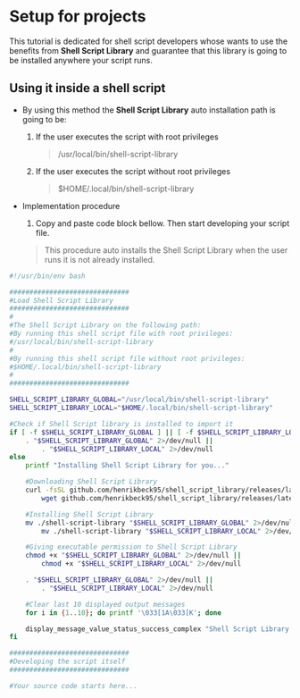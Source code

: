 # Setup for projects

This tutorial is dedicated for shell script developers whose wants to use the benefits from **Shell Script Library** and guarantee that this library is going to be installed anywhere your script runs.

## Using it inside a shell script

- By using this method the **Shell Script Library** auto installation path is going to be:
    1. If the user executes the script with root privileges 
        > /usr/local/bin/shell-script-library

    1. If the user executes the script without root privileges 
        > $HOME/.local/bin/shell-script-library

- Implementation procedure
    1. Copy and paste code block bellow. Then start developing your script file.
    > This procedure auto installs the Shell Script Library when the user runs it is not already installed.

```bash
#!/usr/bin/env bash

##############################
#Load Shell Script Library
##############################
#
#The Shell Script Library on the following path:
#By running this shell script file with root privileges:
#/usr/local/bin/shell-script-library
#
#By running this shell script file without root privileges:
#$HOME/.local/bin/shell-script-library
#
##############################

SHELL_SCRIPT_LIBRARY_GLOBAL="/usr/local/bin/shell-script-library"
SHELL_SCRIPT_LIBRARY_LOCAL="$HOME/.local/bin/shell-script-library"

#Check if Shell Script library is installed to import it
if [ -f $SHELL_SCRIPT_LIBRARY_GLOBAL ] || [ -f $SHELL_SCRIPT_LIBRARY_LOCAL ]; then
    . "$SHELL_SCRIPT_LIBRARY_GLOBAL" 2>/dev/null ||
        . "$SHELL_SCRIPT_LIBRARY_LOCAL" 2>/dev/null
else
    printf "Installing Shell Script Library for you..."

    #Downloading Shell Script Library
    curl -fsSL github.com/henrikbeck95/shell_script_library/releases/latest/download/shell-script-library -O ||
        wget github.com/henrikbeck95/shell_script_library/releases/latest/download/shell-script-library

    #Installing Shell Script Library
    mv ./shell-script-library "$SHELL_SCRIPT_LIBRARY_GLOBAL" 2>/dev/null ||
        mv ./shell-script-library "$SHELL_SCRIPT_LIBRARY_LOCAL" 2>/dev/null

    #Giving executable permission to Shell Script Library
    chmod +x "$SHELL_SCRIPT_LIBRARY_GLOBAL" 2>/dev/null ||
        chmod +x "$SHELL_SCRIPT_LIBRARY_LOCAL" 2>/dev/null

    . "$SHELL_SCRIPT_LIBRARY_GLOBAL" 2>/dev/null ||
        . "$SHELL_SCRIPT_LIBRARY_LOCAL" 2>/dev/null

    #Clear last 10 displayed output messages
    for i in {1..10}; do printf '\033[1A\033[K'; done

    display_message_value_status_success_complex "Shell Script Library is installed successfully! Like a said, no need to worry about it!"
fi

##############################
#Developing the script itself
##############################

#Your source code starts here...
```